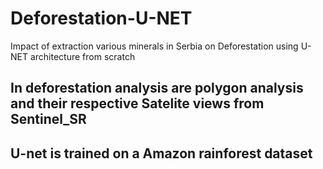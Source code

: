 # Deforestation-U-NET
Impact of extraction various minerals in Serbia on Deforestation using U-NET architecture from scratch
## In deforestation analysis are polygon analysis and their respective Satelite views from Sentinel_SR
## U-net is trained on a Amazon rainforest dataset

